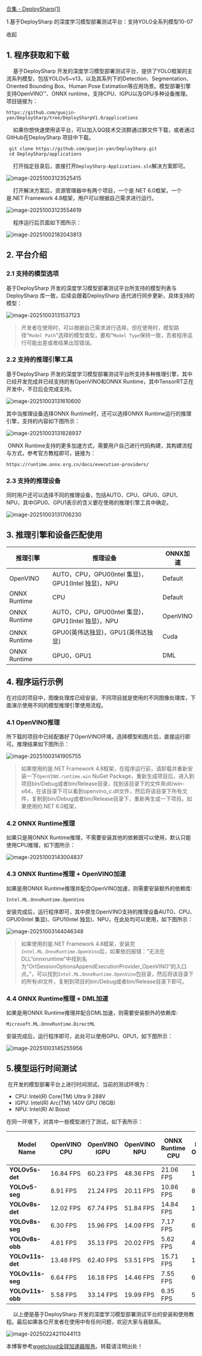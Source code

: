 [合集 - DeploySharp(1)](https://github.com)

1.基于DeploySharp 的深度学习模型部署测试平台：支持YOLO全系列模型10-07

收起

## 1. 程序获取和下载

  基于DeploySharp 开发的深度学习模型部署测试平台，提供了YOLO框架的主流系列模型，包括YOLOv5~v13，以及其系列下的Detection、Segmentation、Oriented Bounding Box、Human Pose Estimation等应用场景。模型部署引擎支持OpenVINO™、ONNX runtime，支持CPU、IGPU以及GPU多种设备推理。项目链接为：

```
https://github.com/guojin-yan/DeploySharp/tree/DeploySharpV1.0/applications
```

  如果你想快速使用该平台，可以加入QQ技术交流群通过群文件下载，或者通过GitHub在DeploySharp 项目中下载。

```
 git clone https://github.com/guojin-yan/DeploySharp.git
 cd DeploySharp/applications
```

  打开指定目录后，直接打开`DeploySharp-Applications.sln`解决方案即可。

![image-20251003123525415](https://img2024.cnblogs.com/blog/2933426/202510/2933426-20251007174954408-31182387.png)

  打开解决方案后，资源管理器中有两个项目，一个是.NET 6.0框架，一个是.NET Framework 4.8框架，用户可以根据自己需求进行运行。

![image-20251003123554619](https://img2024.cnblogs.com/blog/2933426/202510/2933426-20251007174954390-1891783917.png)

  程序运行后页面如下图所示：

![image-20251002182043813](https://img2024.cnblogs.com/blog/2933426/202510/2933426-20251007174954402-288049657.png)

## 2. 平台介绍

### 2.1 支持的模型选项

基于DeploySharp 开发的深度学习模型部署测试平台所支持的模型列表与DeploySharp 库一致，后续会跟着DeploySharp 迭代进行同步更新，具体支持的模型：

![image-20251003131537123](https://img2024.cnblogs.com/blog/2933426/202510/2933426-20251007174954420-1126100483.png)

> 开发者在使用时，可以根据自己需求进行选择，但在使用时，模型路径“`Model Path`”选择的模型类型，要和“`Model Type`保持一致，否者程序运行可能出差或者结果出现错误。

### 2.2 支持的推理引擎工具

基于DeploySharp 开发的深度学习模型部署测试平台所支持多种推理引擎，其中已经开发完成并已经支持的有OpenVINO和ONNX Runtime，其中TensorRT正在开发中，不日后会完成支持。

![image-20251003131610600]()

其中当推理设备选择ONNX Runtime时，还可以选择ONNX Runtime运行的推理引擎，支持的内容如下图所示：

![image-20251003131828937]()

​ ONNX Runtime支持的更多加速方式，需要用户自己进行代码构建，其构建流程与方式，参考官方教程即可，链接为：

```
https://runtime.onnx.org.cn/docs/execution-providers/
```

### 2.3 支持的推理设备

同时用户还可以选择不同的推理设备，包括AUTO、CPU、GPU0、GPU1、NPU，其中GPU0、GPU1表示的含义要在使用的推理引擎工具中确定。

![image-20251003131706230]()

## 3. 推理引擎和设备匹配使用

| 推理引擎 | 推理设备 | ONNX加速 |
| --- | --- | --- |
| OpenVINO | AUTO，CPU，GPU0(Intel 集显)，GPU1(Intel 独显)，NPU | Default |
| ONNX Runtime | CPU | Default |
| ONNX Runtime | AUTO，CPU，GPU0(Intel 集显)，GPU1(Intel 独显)，NPU | OpenVINO |
| ONNX Runtime | GPU0(英伟达独显)，GPU1(英伟达独显) | Cuda |
| ONNX Runtime | GPU0，GPU1 | DML |

## 4. 程序运行示例

在对应的项目中，图像处理库已经安装，不同项目就是使用的不同图像处理库，下面演示使用不同的模型推理引擎使用流程。

### 4.1 OpenVINO推理

所下载的项目中已经配置好了OpenVINO环境，选择模型和图片后，直接运行即可。推理结果如下图所示：

![image-20251003141905755]()

> 如果使用的是.NET Framework 4.8框架，在程序运行前，请卸载并重新安装一下`OpenVINO.runtime.win` NuGet Package，重新生成项目后，进入到项目bin/Debug或者bin/Release目录，找到该目录下的文件夹dll/win-x64，在该目录下可以看到openvino\_c.dll文件，然后将该目录下所有文件，复制到bin/Debug或者bin/Release目录下，重新再生成一下项目。如果使用的.NET 6.0框架，

### 4.2 ONNX Runtime推理

如果只是用ONNX Runtime推理，不需要安装其他的依赖既可以使用，默认只能使用CPU推理，如下图所示：

![image-20251003143004837]()

### 4.3 ONNX Runtime推理 + OpenVINO加速

如果是用ONNX Runtime推理并配合OpenVINO加速，则需要安装额外的依赖库:

```
Intel.ML.OnnxRuntime.OpenVino
```

安装完成后，运行程序即可，其中原生OpenVINO支持的推理设备AUTO、CPU、GPU0(Intel 集显)、GPU1(Intel 独显)、NPU，在此处均可以使用，如下图所示：

![image-20251003144046348]()

> 如果使用的是.NET Framework 4.8框架，安装完`Intel.ML.OnnxRuntime.OpenVino`后，如果依旧报错：”无法在 DLL“onnxruntime”中找到名为“OrtSessionOptionsAppendExecutionProvider\_OpenVINO”的入口点。”，可以找到`Intel.ML.OnnxRuntime.OpenVino`包目录，然后将该目录下的所有dll文件，复制到项目的bin/Debug或者bin/Release目录下即可。

### 4.4 ONNX Runtime推理 + DML加速

如果是用ONNX Runtime推理并配合DML加速，则需要安装额外的依赖库:

```
Microsoft.ML.OnnxRuntime.DirectML
```

安装完成后，运行程序即可，此处可以使用GPU、GPU1，如下图所示：

![image-20251003145255956]()

## 5.模型运行时间测试

​ 在开发的模型部署平台上进行时间测试，当前的测试环境为：

* CPU: Intel(R) Core(TM) Ultra 9 288V
* IGPU: Intel(R) Arc(TM) 140V GPU (16GB)
* NPU: Intel(R) AI Boost

在同一环境下，对其中一些模型进行了测试，如下表所示：

| Model Name | OpenVINO CPU | OpenVINO IGPU | OpenVINO NPU | ONNX Runtime CPU | ONNX Runtime OpenVINO CPU | ONNX Runtime DirectML IGPU |
| --- | --- | --- | --- | --- | --- | --- |
| **YOLOv5s-det** | 16.84 FPS | 60.23 FPS | 48.36 FPS | 21.06 FPS | 16.80 FPS | 40.11 FPS |
| **YOLOv5-seg** | 8.91 FPS | 21.24 FPS | 20.11 FPS | 10.86 FPS | 8.56 FPS | 16.54 FPS |
| **YOLOv8s-det** | 12.02 FPS | 67.74 FPS | 51.84 FPS | 14.84 FPS | 11.52 FPS | 36.38 FPS |
| **YOLOv8s-seg** | 6.30 FPS | 15.96 FPS | 14.09 FPS | 7.17 FPS | 6.24 FPS | 12.71 FPS |
| **YOLOv8s-obb** | 4.61 FPS | 35.13 FPS | 20.02 FPS | 5.62 FPS | 4.56 FPS | 15.80 FPS |
| **YOLOv11s-det** | 13.48 FPS | 62.40 FPS | 53.51 FPS | 15.71 FPS | 13.41 FPS | 38.83 FPS |
| **YOLOv11s-seg** | 6.64 FPS | 16.18 FPS | 14.46 FPS | 7.55 FPS | 6.59 FPS | 12.74 FPS |
| **YOLOv11s-obb** | 5.58 FPS | 33.14 FPS | 19.99 FPS | 6.35 FPS | 5.56 FPS | 17.87 FPS |

  以上便是基于DeploySharp 开发的深度学习模型部署测试平台的安装和使用教程。最后如果各位开发者在使用中有任何问题，欢迎大家与我联系。

![image-20250224211044113]()

本博客参考[wgetcloud全球加速器服务](https://wgetcloud6.org)。转载请注明出处！
